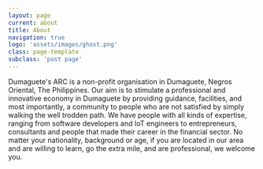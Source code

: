 ```yaml
---
layout: page
current: about
title: About
navigation: true
logo: 'assets/images/ghost.png'
class: page-template
subclass: 'post page'
---
```


Dumaguete's ARC is a non-profit organisation in Dumaguete, Negros Oriental, The Philippines. Our aim is to stimulate a professional and innovative economy in Dumaguete by providing guidance, facilities, and most importantly, a community to people who are not satisfied by simply walking the well trodden path. We have people with all kinds of expertise, ranging from software developers and IoT engineers to entrepreneurs, consultants and people that made their career in the financial sector. No matter your nationality, background or age, if you are located in our area and are willing to learn, go the extra mile, and are professional, we welcome you.
